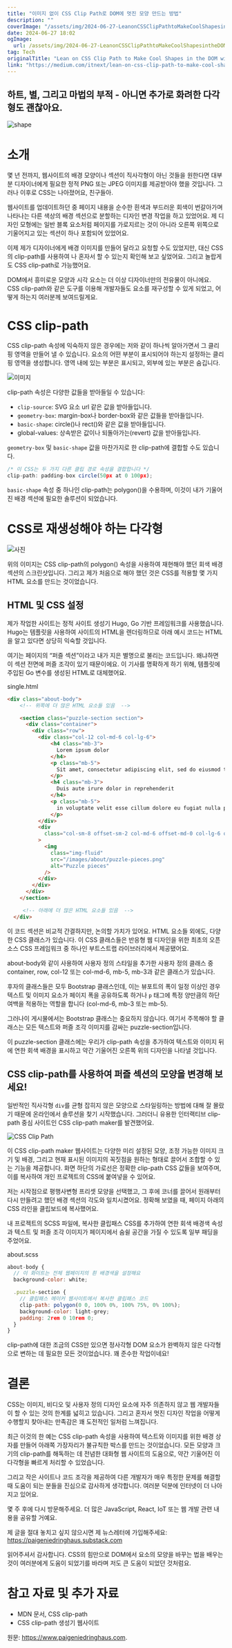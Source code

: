 ```yaml
---
title: "이미지 없이 CSS Clip Path로 DOM에 멋진 모양 만드는 방법"
description: ""
coverImage: "/assets/img/2024-06-27-LeanonCSSClipPathtoMakeCoolShapesintheDOMwithoutImages_0.png"
date: 2024-06-27 18:02
ogImage: 
  url: /assets/img/2024-06-27-LeanonCSSClipPathtoMakeCoolShapesintheDOMwithoutImages_0.png
tag: Tech
originalTitle: "Lean on CSS Clip Path to Make Cool Shapes in the DOM without Images"
link: "https://medium.com/itnext/lean-on-css-clip-path-to-make-cool-shapes-in-the-dom-without-images-209d4e7b067a"
---
```



## 하트, 별, 그리고 마법의 부적 - 아니면 추가로 화려한 다각형도 괜찮아요.

![shape](/assets/img/2024-06-27-LeanonCSSClipPathtoMakeCoolShapesintheDOMwithoutImages_0.png)

# 소개

몇 년 전까지, 웹사이트의 배경 모양이나 섹션이 직사각형이 아닌 것들을 원한다면 대부분 디자이너에게 필요한 정적 PNG 또는 JPEG 이미지를 제공받아야 했을 것입니다. 그러나 이후로 CSS는 나아졌어요, 친구들아.

<div class="content-ad"></div>

웹사이트를 업데이트하던 중 페이지 내용을 순수한 흰색과 부드러운 회색이 번갈아가며 나타나는 다른 색상의 배경 섹션으로 분할하는 디자인 변경 작업을 하고 있었어요. 제 디자인 모형에는 일반 블록 요소처럼 페이지를 가로지르는 것이 아니라 오른쪽 위쪽으로 기울어지고 있는 섹션이 하나 포함되어 있었어요.

이제 제가 디자이너에게 배경 이미지를 만들어 달라고 요청할 수도 있었지만, 대신 CSS의 clip-path를 사용하여 나 혼자서 할 수 있는지 확인해 보고 싶었어요. 그리고 놀랍게도 CSS clip-path로 가능했어요.

DOM에서 흥미로운 모양과 시각 요소는 더 이상 디자이너만의 전유물이 아니에요. CSS clip-path와 같은 도구를 이용해 개발자들도 요소를 재구성할 수 있게 되었고, 어떻게 하는지 여러분께 보여드릴게요.

# CSS clip-path

<div class="content-ad"></div>

CSS clip-path 속성에 익숙하지 않은 경우에는 저와 같이 하나씩 알아가면서 그 클리핑 영역을 만들어 낼 수 있습니다. 요소의 어떤 부분이 표시되어야 하는지 설정하는 클리핑 영역을 생성합니다. 영역 내에 있는 부분은 표시되고, 외부에 있는 부분은 숨깁니다.

![이미지](/assets/img/2024-06-27-LeanonCSSClipPathtoMakeCoolShapesintheDOMwithoutImages_1.png)

clip-path 속성은 다양한 값들을 받아들일 수 있습니다:

- `clip-source`: SVG 요소 url 같은 값을 받아들입니다.
- `geometry-box`: margin-box나 border-box와 같은 값들을 받아들입니다.
- `basic-shape`: circle()나 rect()와 같은 값을 받아들입니다.
- global-values: 상속받은 값이나 되돌아가는(revert) 값을 받아들입니다.

<div class="content-ad"></div>

`geometry-box` 및 `basic-shape` 값을 마찬가지로 한 clip-path에 결합할 수도 있습니다.

```js
/* 이 CSS는 두 가지 다른 클립 경로 속성을 결합합니다 */
clip-path: padding-box circle(50px at 0 100px);
```

`basic-shape` 속성 중 하나인 clip-path는 polygon()을 수용하며, 이것이 내가 기울어진 배경 섹션에 필요한 솔루션이 되었습니다.

# CSS로 재생성해야 하는 다각형

<div class="content-ad"></div>


![사진](/assets/img/2024-06-27-LeanonCSSClipPathtoMakeCoolShapesintheDOMwithoutImages_2.png)

위의 이미지는 CSS clip-path의 polygon() 속성을 사용하여 재현해야 했던 회색 배경 섹션의 스크린샷입니다. 그리고 제가 처음으로 해야 했던 것은 CSS를 적용할 몇 가지 HTML 요소를 만드는 것이었습니다.

## HTML 및 CSS 설정

제가 작업한 사이트는 정적 사이트 생성기 Hugo, Go 기반 프레임워크를 사용했습니다. Hugo는 템플릿을 사용하여 사이트의 HTML을 렌더링하므로 아래 예시 코드는 HTML을 알고 있다면 상당히 익숙할 것입니다.


<div class="content-ad"></div>

여기는 페이지의 “퍼즐 섹션”이라고 내가 지은 별명으로 불리는 코드입니다. 왜냐하면 이 섹션 전면에 퍼즐 조각이 있기 때문이에요. 이 기사를 명확하게 하기 위해, 템플릿에 주입된 Go 변수를 생성된 HTML로 대체했어요.

single.html

```html
<div class="about-body">
    <!-- 위쪽에 더 많은 HTML 요소들 있음  -->

    <section class="puzzle-section section">
      <div class="container">
        <div class="row">
          <div class="col-12 col-md-6 col-lg-6">
              <h4 class="mb-3">
                Lorem ipsum dolor
              </h4>
              <p class="mb-5">
                Sit amet, consectetur adipiscing elit, sed do eiusmod tempor incididunt ut labore et dolore magna aliqua. Ut enim ad minim veniam, quis nostrud exercitation ullamco laboris nisi ut aliquip ex ea commodo consequat. Ipsum dolor sit amet consectetur adipiscing elit pellentesque.
              </p>
              <h4 class="mb-3">
                Duis aute irure dolor in reprehenderit
              </h4>
              <p class="mb-5">
                in voluptate velit esse cillum dolore eu fugiat nulla pariatur. Excepteur sint occaecat cupidatat non proident, sunt in culpa qui officia deserunt mollit anim id est laborum. Consectetur adipiscing elit pellentesque habitant morbi tristique senectus et.
              </p>
          </div>
          <div
            class="col-sm-8 offset-sm-2 col-md-6 offset-md-0 col-lg-6 offset-lg-0"
          >
            <img
              class="img-fluid"
              src="/images/about/puzzle-pieces.png"
              alt="Puzzle pieces"
            />
          </div>
        </div>
      </div>
    </section>

     <!-- 아래에 더 많은 HTML 요소들 있음  -->
  </div>
```

이 코드 섹션은 비교적 간결하지만, 논의할 가치가 있어요. HTML 요소들 외에도, 다양한 CSS 클래스가 있습니다. 이 CSS 클래스들은 반응형 웹 디자인을 위한 최초의 오픈 소스 CSS 프레임워크 중 하나인 부트스트랩 라이브러리에서 제공됐어요.

<div class="content-ad"></div>

about-body와 같이 사용하여 사용자 정의 스타일을 추가한 사용자 정의 클래스 중 container, row, col-12 또는 col-md-6, mb-5, mb-3과 같은 클래스가 있습니다.

후자의 클래스들은 모두 Bootstrap 클래스인데, 이는 뷰포트의 폭이 일정 이상인 경우 텍스트 및 이미지 요소가 페이지 폭을 공유하도록 하거나 `p` 태그에 특정 양만큼의 하단 여백을 적용하는 역할을 합니다 (col-md-6, mb-3 또는 mb-5).

그러나이 게시물에서는 Bootstrap 클래스는 중요하지 않습니다. 여기서 주목해야 할 클래스는 모든 텍스트와 퍼즐 조각 이미지를 감싸는 puzzle-section입니다.

이 puzzle-section 클래스에는 우리가 clip-path 속성을 추가하여 텍스트와 이미지 뒤에 연한 회색 배경을 표시하고 약간 기울어진 오른쪽 위의 디자인을 나타낼 것입니다.

<div class="content-ad"></div>

## CSS clip-path를 사용하여 퍼즐 섹션의 모양을 변경해 보세요!

일반적인 직사각형 `div`를 균형 잡히지 않은 모양으로 스타일링하는 방법에 대해 잘 몰랐기 때문에 온라인에서 솔루션을 찾기 시작했습니다. 그러더니 유용한 인터랙티브 clip-path 중심 사이트인 CSS clip-path maker를 발견했어요.

![CSS Clip Path](/assets/img/2024-06-27-LeanonCSSClipPathtoMakeCoolShapesintheDOMwithoutImages_3.png)

이 CSS clip-path maker 웹사이트는 다양한 미리 설정된 모양, 조정 가능한 이미지 크기 및 배경, 그리고 현재 표시된 이미지의 꼭짓점을 원하는 형태로 끌어서 조합할 수 있는 기능을 제공합니다. 화면 하단의 가로선은 정확한 clip-path CSS 값들을 보여주며, 이를 복사하여 개인 프로젝트의 CSS에 붙여넣을 수 있어요.

<div class="content-ad"></div>

저는 시작점으로 평행사변형 프리셋 모양을 선택했고, 그 후에 코너를 끌어서 원래부터 다시 만들려고 했던 배경 섹션의 각도와 일치시켰어요. 정확해 보였을 때, 페이지 아래의 CSS 라인을 클립보드에 복사했어요.

내 프로젝트의 SCSS 파일에, 복사한 클립패스 CSS를 추가하여 연한 회색 배경색 속성과 텍스트 및 퍼즐 조각 이미지가 페이지에서 숨쉴 공간을 가질 수 있도록 일부 패딩을 주었어요.

about.scss

```js
about-body {
  // 이 화이트는 전체 웹페이지의 흰 배경색을 설정해요
  background-color: white; 

  .puzzle-section {
    // 클립패스 메이커 웹사이트에서 복사한 클립패스 코드
    clip-path: polygon(0 0, 100% 0%, 100% 75%, 0% 100%);
    background-color: light-grey;
    padding: 2rem 0 10rem 0;
  }
}
```

<div class="content-ad"></div>

clip-path에 대한 조금의 CSS만 있으면 정사각형 DOM 요소가 완벽하지 않은 다각형으로 변하는 데 필요한 모든 것이었습니다. 꽤 준수한 작업이네요!

# 결론

CSS는 이미지, 비디오 및 사용자 정의 디자인 요소에 자주 의존하지 않고 웹 개발자들이 할 수 있는 것의 한계를 넓히고 있습니다. 그리고 혼자서 멋진 디자인 작업을 어떻게 수행할지 찾아내는 만족감은 꽤 도전적인 일처럼 느껴집니다.

최근 이것의 한 예는 CSS clip-path 속성을 사용하여 텍스트와 이미지를 위한 배경 상자를 만들어 아래쪽 가장자리가 불규칙한 박스를 만드는 것이었습니다. 모든 모양과 크기의 clip-path를 해독하는 데 전념한 대화형 웹 사이트의 도움으로, 약간 기울어진 이 다각형을 빠르게 처리할 수 있었습니다.

<div class="content-ad"></div>

그리고 작은 사이트나 코드 조각을 제공하여 다른 개발자가 매우 특정한 문제를 해결할 때 도움이 되는 분들을 진심으로 감사하게 생각합니다. 여러분 덕분에 인터넷이 더 나아지고 있어요.

몇 주 후에 다시 방문해주세요. 더 많은 JavaScript, React, IoT 또는 웹 개발 관련 내용을 공유할 거예요.

제 글을 절대 놓치고 싶지 않으시면 제 뉴스레터에 가입해주세요: https://paigeniedringhaus.substack.com

읽어주셔서 감사합니다. CSS의 힘만으로 DOM에서 요소의 모양을 바꾸는 법을 배우는 것이 여러분에게 도움이 되었기를 바라며 저도 큰 도움이 되었던 것처럼요.

<div class="content-ad"></div>

# 참고 자료 및 추가 자료

- MDN 문서, CSS clip-path
- CSS clip-path 생성기 웹사이트

원문: https://www.paigeniedringhaus.com.